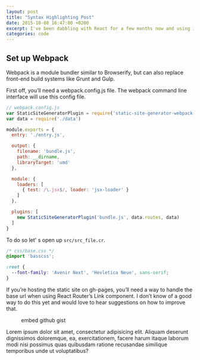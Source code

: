 ```yaml
---
layout: post
title: "Syntax Highlighting Post"
date: 2015-10-08 16:47:00 +0200
excerpt: I've been dabbling with React for a few months now and using it in several small open source projects to better understand the technology. React's focus on reusablility, along with the ability to install and require components via npm, provides an elegant way to rapidly build application UI in an efficient and consistent way. It's also a great way to handle server-side rendering and provides high cohesion between markup and display logic.
categories: code
---
```

## Set up Webpack

Webpack is a module bundler similar to Browserify, but can also replace front-end build systems like Grunt and Gulp.

First off, you’ll need a webpack.config.js file. The webpack command line interface will use this config file.

```javascript
// webpack.config.js
var StaticSiteGeneratorPlugin = require('static-site-generator-webpack-plugin')
var data = require('./data')

module.exports = {
  entry: './entry.js',

  output: {
    filename: 'bundle.js',
    path: __dirname,
    libraryTarget: 'umd'
  },

  module: {
    loaders: [
      { test: /\.jsx$/, loader: 'jsx-loader' }
    ]
  },

  plugins: [
    new StaticSiteGeneratorPlugin('bundle.js', data.routes, data)
  ]
}
```

To do so let' s open up `src/src_file.cr`. 

```css
/* css/base.css */
@import 'basscss';

:root {
  --font-family: 'Avenir Next', 'Hevletica Neue', sans-serif;
}
```

If you’re hosting the static site on gh-pages, you’ll need a way to handle the base url when using React Router’s Link component. I don’t know of a good way to do this yet and would love to hear suggestions on how to improve that.

<figure class="code">
    <script src="https://gist.github.com/arunoda/8558920a9972fa41afa1.js"></script>
    <figcaption>embed github gist</figcaption>
</figure>

Lorem ipsum dolor sit amet, consectetur adipisicing elit. Aliquam deserunt dignissimos doloremque, ea, exercitationem, facere harum itaque laborum modi nisi possimus quas quibusdam ratione recusandae similique temporibus unde ut voluptatibus?